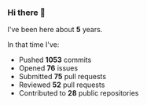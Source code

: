 ### Hi there 👋

I've been here about **5** years.

In that time I've:

- Pushed **1053** commits
- Opened **76** issues
- Submitted **75** pull requests
- Reviewed **52** pull requests
- Contributed to **28** public repositories

<!-- ![My scrobbles](https://lastfm-recently-played.vercel.app/api?user=dotdub) -->
